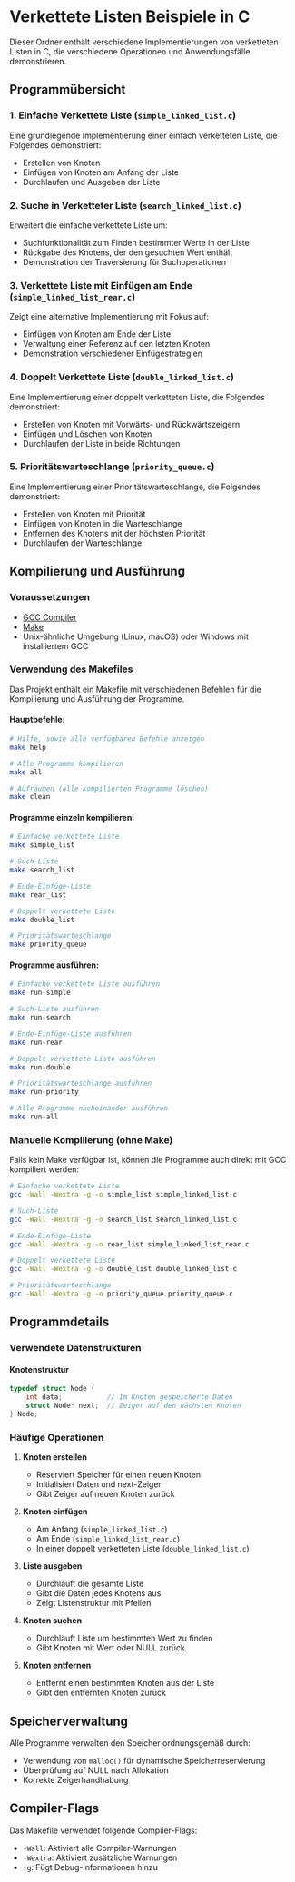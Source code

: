 # Verkettete Listen Beispiele in C

Dieser Ordner enthält verschiedene Implementierungen von verketteten Listen in C, die verschiedene Operationen und Anwendungsfälle demonstrieren.

## Programmübersicht

### 1. Einfache Verkettete Liste (`simple_linked_list.c`)
Eine grundlegende Implementierung einer einfach verketteten Liste, die Folgendes demonstriert:
- Erstellen von Knoten
- Einfügen von Knoten am Anfang der Liste
- Durchlaufen und Ausgeben der Liste

### 2. Suche in Verketteter Liste (`search_linked_list.c`)
Erweitert die einfache verkettete Liste um:
- Suchfunktionalität zum Finden bestimmter Werte in der Liste
- Rückgabe des Knotens, der den gesuchten Wert enthält
- Demonstration der Traversierung für Suchoperationen

### 3. Verkettete Liste mit Einfügen am Ende (`simple_linked_list_rear.c`)
Zeigt eine alternative Implementierung mit Fokus auf:
- Einfügen von Knoten am Ende der Liste
- Verwaltung einer Referenz auf den letzten Knoten
- Demonstration verschiedener Einfügestrategien

### 4. Doppelt Verkettete Liste (`double_linked_list.c`)
Eine Implementierung einer doppelt verketteten Liste, die Folgendes demonstriert:
- Erstellen von Knoten mit Vorwärts- und Rückwärtszeigern
- Einfügen und Löschen von Knoten
- Durchlaufen der Liste in beide Richtungen

### 5. Prioritätswarteschlange (`priority_queue.c`)
Eine Implementierung einer Prioritätswarteschlange, die Folgendes demonstriert:
- Erstellen von Knoten mit Priorität
- Einfügen von Knoten in die Warteschlange
- Entfernen des Knotens mit der höchsten Priorität
- Durchlaufen der Warteschlange

## Kompilierung und Ausführung

### Voraussetzungen
- [GCC Compiler](https://gcc.gnu.org/)
- [Make](https://www.gnu.org/software/make/)
- Unix-ähnliche Umgebung (Linux, macOS) oder Windows mit installiertem GCC

### Verwendung des Makefiles

Das Projekt enthält ein Makefile mit verschiedenen Befehlen für die Kompilierung und Ausführung der Programme.

#### Hauptbefehle:
```bash
# Hilfe, sowie alle verfügbaren Befehle anzeigen
make help

# Alle Programme kompilieren
make all

# Aufräumen (alle kompilierten Programme löschen)
make clean

```

#### Programme einzeln kompilieren:
```bash
# Einfache verkettete Liste
make simple_list

# Such-Liste
make search_list

# Ende-Einfüge-Liste
make rear_list

# Doppelt verkettete Liste
make double_list

# Prioritätswarteschlange
make priority_queue
```

#### Programme ausführen:
```bash
# Einfache verkettete Liste ausführen
make run-simple

# Such-Liste ausführen
make run-search

# Ende-Einfüge-Liste ausführen
make run-rear

# Doppelt verkettete Liste ausführen
make run-double

# Prioritätswarteschlange ausführen
make run-priority

# Alle Programme nacheinander ausführen
make run-all
```

### Manuelle Kompilierung (ohne Make)
Falls kein Make verfügbar ist, können die Programme auch direkt mit GCC kompiliert werden:

```bash
# Einfache verkettete Liste
gcc -Wall -Wextra -g -o simple_list simple_linked_list.c

# Such-Liste
gcc -Wall -Wextra -g -o search_list search_linked_list.c

# Ende-Einfüge-Liste
gcc -Wall -Wextra -g -o rear_list simple_linked_list_rear.c

# Doppelt verkettete Liste
gcc -Wall -Wextra -g -o double_list double_linked_list.c

# Prioritätswarteschlange
gcc -Wall -Wextra -g -o priority_queue priority_queue.c
```

## Programmdetails

### Verwendete Datenstrukturen

#### Knotenstruktur
```c
typedef struct Node {
    int data;           // Im Knoten gespeicherte Daten
    struct Node* next;  // Zeiger auf den nächsten Knoten
} Node;
```

### Häufige Operationen

1. **Knoten erstellen**
   - Reserviert Speicher für einen neuen Knoten
   - Initialisiert Daten und next-Zeiger
   - Gibt Zeiger auf neuen Knoten zurück

2. **Knoten einfügen**
   - Am Anfang (`simple_linked_list.c`)
   - Am Ende (`simple_linked_list_rear.c`)
   - In einer doppelt verketteten Liste (`double_linked_list.c`)

3. **Liste ausgeben**
   - Durchläuft die gesamte Liste
   - Gibt die Daten jedes Knotens aus
   - Zeigt Listenstruktur mit Pfeilen

4. **Knoten suchen**
   - Durchläuft Liste um bestimmten Wert zu finden
   - Gibt Knoten mit Wert oder NULL zurück

5. **Knoten entfernen**
   - Entfernt einen bestimmten Knoten aus der Liste
   - Gibt den entfernten Knoten zurück

## Speicherverwaltung

Alle Programme verwalten den Speicher ordnungsgemäß durch:
- Verwendung von `malloc()` für dynamische Speicherreservierung
- Überprüfung auf NULL nach Allokation
- Korrekte Zeigerhandhabung

## Compiler-Flags

Das Makefile verwendet folgende Compiler-Flags:
- `-Wall`: Aktiviert alle Compiler-Warnungen
- `-Wextra`: Aktiviert zusätzliche Warnungen
- `-g`: Fügt Debug-Informationen hinzu
